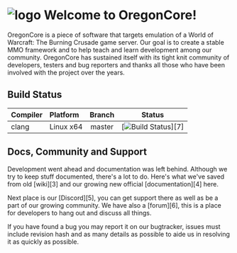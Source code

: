 
![logo](https://www.oregon-core.net/images/logo-github.png) Welcome to OregonCore!
=================================================================================

OregonCore is a piece of software that targets emulation of a World of Warcraft: The Burning Crusade game server. Our goal is to create a stable MMO framework and to help teach and learn development among our community. OregonCore has sustained itself with its tight knit community of developers, testers and bug reporters and thanks all those who have been involved with the project over the years.

Build Status
------------

| Compiler      | Platform    | Branch | Status                  |
|:--------------|:------------|:------:|:-----------------------:|
| clang         | Linux x64   | master | [![Build Status][1]][7] |


Docs, Community and Support
---------------------------

Development went ahead and documentation was left behind. Although we try to keep stuff documented, there's a lot to do.
Here's what we've saved from old [wiki][3] and our growing new official [documentation][4] here.

Next place is our [Discord][5], you can get support there as well as be a part of our growing community.
We have also a [forum][6], this is a place for developers to hang out and discuss all things.

If you have found a bug you may report it on our bugtracker, issues must include revision hash and as many details as possible to aide us in resolving it as quickly as possible.

[1]: https://api.travis-ci.org/talamortis/OregonCore.svg?branch=master


